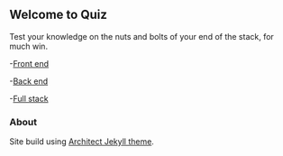 ## Welcome to Quiz

Test your knowledge on the nuts and bolts of your end of the stack, for much win.

-[Front end](front_end.md)

-[Back end](back_end.md)

-[Full stack](full_stack.md)


### About

Site build using [Architect Jekyll theme](https://github.com/jasonlong/architect-theme).
